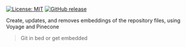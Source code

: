 [![License: MIT](https://img.shields.io/badge/License-MIT-yellow.svg)](https://opensource.org/licenses/MIT)
[![GitHub release](https://img.shields.io/github/release/asasvirtuais/gitinbed.svg)](https://GitHub.com/asasvirtuais/gitinbed/releases/)

Create, updates, and removes embeddings of the repository files, using Voyage and Pinecone

> Git in bed or get embedded
